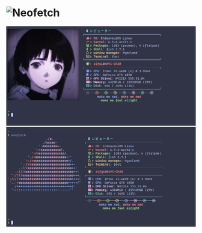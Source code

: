 # ![Neofetch](https://github.com/dylanaraps/neofetch)
![alt text](https://github.com/Rifqi2007c/neofetch-custom/blob/main/20240704_23h58m08s_grim.png)
![alt text](https://github.com/Rifqi2007c/neofetch-custom/blob/main/20240704_23h57m40s_grim.png)
